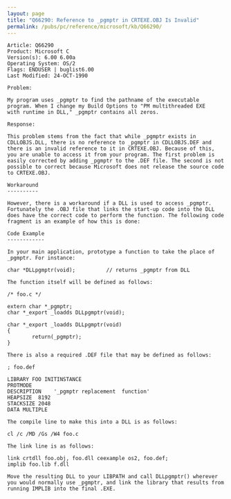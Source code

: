 ```yaml
---
layout: page
title: "Q66290: Reference to _pgmptr in CRTEXE.OBJ Is Invalid"
permalink: /pubs/pc/reference/microsoft/kb/Q66290/
---
```


	Article: Q66290
	Product: Microsoft C
	Version(s): 6.00 6.00a
	Operating System: OS/2
	Flags: ENDUSER | buglist6.00
	Last Modified: 24-OCT-1990
	
	Problem:
	
	My program uses _pgmptr to find the pathname of the executable
	program. When I change my Build Options to "PM multithreaded EXE
	with runtime in DLL," _pgmptr contains all zeros.
	
	Response:
	
	This problem stems from the fact that while _pgmptr exists in
	CDLLOBJS.DLL, there is no reference to _pgmptr in CDLLOBJS.DEF and
	there is an invalid reference to it in CRTEXE.OBJ. Because of this,
	you are unable to access it from your program. The first problem is
	easily corrected by adding _pgmptr to the .DEF file. The second is not
	possible to correct because Microsoft does not release the source code
	to CRTEXE.OBJ.
	
	Workaround
	----------
	
	However, there is a workaround if a DLL is used to access _pgmptr.
	Fortunately the .OBJ file that links the start-up code into the DLL
	does have the correct code to perform the function. The following code
	fragment is an example of how this is done:
	
	Code Example
	------------
	
	In your main application, prototype a function to take the place of
	_pgmptr. For instance:
	
	char *DLLpgmptr(void);          // returns _pgmptr from DLL
	
	The function itself will be defined as follows:
	
	/* foo.c */
	
	extern char *_pgmptr;
	char *_export _loadds DLLpgmptr(void);
	
	char *_export _loadds DLLpgmptr(void)
	{
	        return(_pgmptr);
	}
	
	There is also a required .DEF file that may be defined as follows:
	
	; foo.def
	
	LIBRARY FOO INITINSTANCE
	PROTMODE
	DESCRIPTION    '_pgmptr replacement  function'
	HEAPSIZE  8192
	STACKSIZE 2048
	DATA MULTIPLE
	
	The compile line to make this into a DLL is as follows:
	
	cl /c /MD /Gs /W4 foo.c
	
	The link line is as follows:
	
	link crtdll foo.obj, foo.dll ceexample os2, foo.def;
	implib foo.lib f.dll
	
	Move the resulting DLL to your LIBPATH and call DLLpgmptr() wherever
	you would normally use _pgmptr, and link the library that results from
	running IMPLIB into the final .EXE.
